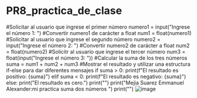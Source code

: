 # PR8_practica_de_clase
#Solicitar al usuario que ingrese el primer número
numero1 = input("Ingrese el número 1: ")
#Convertir numero1 de carácter a float
num1 = float(numero1)
#Solicitar al usuario que ingrese el segundo número
numero2 = input("Ingrese el número 2: ")
#Convertir numero2 de carácter a float
num2 = float(numero2)
#Solicitr al usuario que ingrese el tercer número
num3 = float(input("Ingrese el número 3: "))
#Calcular la suma de los tres números
suma = num1 + num2 + num3
#Mostrar el resultado y utilizar una estructura if-else para dar diferentes mensajes
if suma > 0:
    print(f"El resultado es positivo: {suma}")
elif suma < 0:
    print(f"El resultado es negativo: {suma}")
else:
    print("El resultado es cero.")
print("")
print("Mejia Suarez Emmanuel Alexander:mi practica suma dos números ")
print("")
![image](https://github.com/user-attachments/assets/fb6b3133-6976-4b24-9526-251bdfd1eeac)







